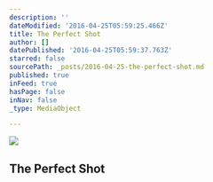 ```yaml
---
description: ''
dateModified: '2016-04-25T05:59:25.466Z'
title: The Perfect Shot
author: []
datePublished: '2016-04-25T05:59:37.763Z'
starred: false
sourcePath: _posts/2016-04-25-the-perfect-shot.md
published: true
inFeed: true
hasPage: false
inNav: false
_type: MediaObject

---
```

<article style=""><img src="https://the-grid-user-content.s3-us-west-2.amazonaws.com/846eafbc-f4ea-4022-b5fd-498638fc17e5.jpg" /><h1>The Perfect Shot</h1></article>